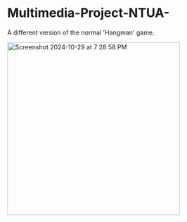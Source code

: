 # Multimedia-Project-NTUA-
A different version of the normal 'Hangman' game.

<img width="392" alt="Screenshot 2024-10-29 at 7 28 58 PM" src="https://github.com/user-attachments/assets/20c32d0a-f45a-42b4-b356-630a67d3e30b">
